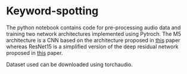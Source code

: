 # Keyword-spotting

The python notebook contains code for pre-processing audio data and training two network architectures implemented using Pytroch. The M5 architecture is a CNN based on the architecture proposed in [this](https://arxiv.org/pdf/1610.00087.pdf) paper whereas ResNet15 is a simplified version of the deep residual network proposed in [this](https://arxiv.org/pdf/1710.10361.pdf) paper.

Dataset used can be downloaded using torchaudio.

